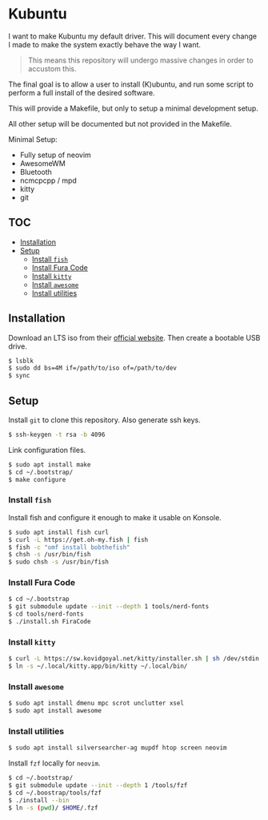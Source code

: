 # Kubuntu

I want to make Kubuntu my default driver. This will document every change I made to make the system
exactly behave the way I want.

> This means this repository will undergo massive changes in order to accustom this.

The final goal is to allow a user to install (K)ubuntu, and run some script to perform a full
install of the desired software.

This will provide a Makefile, but only to setup a minimal development setup.

All other setup will be documented but not provided in the Makefile.

Minimal Setup:

- Fully setup of neovim
- AwesomeWM
- Bluetooth
- ncmcpcpp / mpd
- kitty
- git

## TOC

<!-- vim-markdown-toc GFM -->

* [Installation](#installation)
* [Setup](#setup)
  - [Install `fish`](#install-fish)
  - [Install Fura Code](#install-fura-code)
  - [Install `kitty`](#install-kitty)
  - [Install `awesome`](#install-awesome)
  - [Install utilities](#install-utilities)

<!-- vim-markdown-toc -->

## Installation

Download an LTS iso from their [official website](https://kubuntu.org/getkubuntu/). Then create a
bootable USB drive.

```sh
$ lsblk
$ sudo dd bs=4M if=/path/to/iso of=/path/to/dev
$ sync
```


## Setup

Install `git` to clone this repository. Also generate ssh keys.

```sh
$ ssh-keygen -t rsa -b 4096
```

Link configuration files.

```sh
$ sudo apt install make
$ cd ~/.bootstrap/
$ make configure
```

### Install `fish`

Install fish and configure it enough to make it usable on Konsole.

```sh
$ sudo apt install fish curl
$ curl -L https://get.oh-my.fish | fish
$ fish -c "omf install bobthefish"
$ chsh -s /usr/bin/fish
$ sudo chsh -s /usr/bin/fish
```

### Install Fura Code

```sh
$ cd ~/.bootstrap
$ git submodule update --init --depth 1 tools/nerd-fonts
$ cd tools/nerd-fonts
$ ./install.sh FiraCode
```

### Install `kitty`

```sh
$ curl -L https://sw.kovidgoyal.net/kitty/installer.sh | sh /dev/stdin
$ ln -s ~/.local/kitty.app/bin/kitty ~/.local/bin/
```


### Install `awesome`

```sh
$ sudo apt install dmenu mpc scrot unclutter xsel
$ sudo apt install awesome
```

### Install utilities

```sh
$ sudo apt install silversearcher-ag mupdf htop screen neovim
```

Install `fzf` locally for `neovim`.

```sh
$ cd ~/.bootstrap/
$ git submodule update --init --depth 1 /tools/fzf
$ cd ~/.boostrap/tools/fzf
$ ./install --bin
$ ln -s (pwd)/ $HOME/.fzf
```

